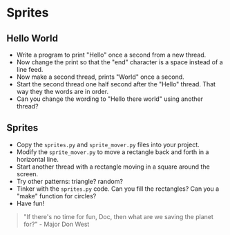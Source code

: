 # Sprites

## Hello World

  - Write a program to print "Hello" once a second from a new thread. 
  - Now change the print so that the "end" character is a space instead of a line feed.
  - Now make a second thread, prints "World" once a second.
  - Start the second thread one half second after the "Hello" thread. That way they the words are in order.
  - Can you change the wording to "Hello there world" using another thread?

## Sprites
  - Copy the `sprites.py` and `sprite_mover.py` files into your project.
  - Modify the `sprite_mover.py` to move a rectangle back and forth in a horizontal line.
  - Start another thread with a rectangle moving in a square around the screen.
  - Try other patterns: triangle? random?
  - Tinker with the `sprites.py` code. Can you fill the rectangles? Can you a "make" function for circles?
  - Have fun!
  
> "If there's no time for fun, Doc, then what are we saving the planet for?" - Major Don West
